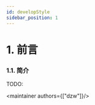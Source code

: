 ```yaml
---
id: developStyle
sidebar_position: 1
---
```



# 1. 前言

### 1.1. 简介

TODO:

<maintainer authors={["dzw"]}/>

